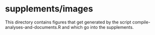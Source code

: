 # supplements/images

This directory contains figures that get generated by the script compile-analyses-and-documents.R
and which go into the supplements.
